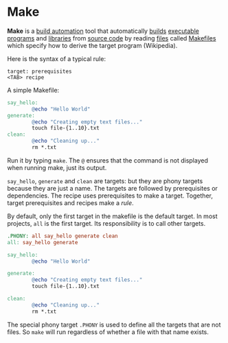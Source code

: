 # Make

**Make** is a [build automation](https://en.wikipedia.org/wiki/Build_automation) tool that automatically [builds](https://en.wikipedia.org/wiki/Software_build) [executable programs](https://en.wikipedia.org/wiki/Executable_program) and [libraries](https://en.wikipedia.org/wiki/Library_(software)) from [source code](https://en.wikipedia.org/wiki/Source_code) by reading [files](https://en.wikipedia.org/wiki/File_(computing)) called [Makefiles](https://en.wikipedia.org/wiki/Makefile) which specify how to derive the target program (Wikipedia).

Here is the syntax of a typical rule:

```
target: prerequisites
<TAB> recipe
```

A simple Makefile:

```makefile
say_hello:
        @echo "Hello World"
generate:
        @echo "Creating empty text files..."
        touch file-{1..10}.txt
clean:
        @echo "Cleaning up..."
        rm *.txt
```

Run it by typing `make`.  The `@` ensures that the command is not displayed when running make, just its output. 

`say_hello`, `generate` and `clean` are targets: but they are phony targets because they are just a name. The targets are followed by prerequisites or dependencies. The recipe uses prerequisites to make a target. Together, target prerequisites and recipes make a *rule*. 

By default, only the first target in the makefile is the default target. In most projects, `all` is the first target. Its responsibility is to call other targets. 

```makefile
.PHONY: all say_hello generate clean
all: say_hello generate

say_hello:
        @echo "Hello World"

generate:
        @echo "Creating empty text files..."
        touch file-{1..10}.txt

clean:
        @echo "Cleaning up..."
        rm *.txt
```

The special phony target `.PHONY` is used to define all the targets that are not files. So `make` will run regardless of whether a file with that name exists. 



